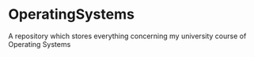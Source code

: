 # OperatingSystems
A repository which stores everything concerning my university course of Operating Systems
